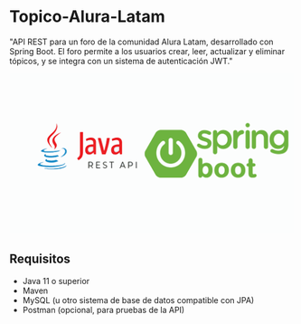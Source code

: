 # Topico-Alura-Latam
"API REST para un foro de la comunidad Alura Latam, desarrollado con Spring Boot. El foro permite a los usuarios crear, leer, actualizar y eliminar tópicos, y se integra con un sistema de autenticación JWT."

![Imagen de lo que se uso](<Api Rest con Java y Spring boot.png>)

## Requisitos

- Java 11 o superior
- Maven
- MySQL (u otro sistema de base de datos compatible con JPA)
- Postman (opcional, para pruebas de la API)